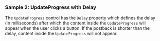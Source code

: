 ### Sample 2: UpdateProgress with Delay

The `UpdateProgress` control has the `Delay` property which defines the delay (in milliseconds) after which the content inside the `UpdateProgress` will appear when the user clicks a button. If the postback is shorter than the delay, content inside the `UpdateProgress` will not appear.
